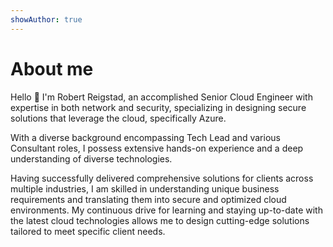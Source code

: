 ```yaml
---
showAuthor: true
---
```


<script src="https://cdn.lordicon.com/lordicon.js"></script>

# About me

Hello 👋 I'm Robert Reigstad, an accomplished Senior Cloud Engineer with expertise in both network and security, specializing in designing secure solutions that leverage the cloud, specifically Azure.

With a diverse background encompassing Tech Lead and various Consultant roles, I possess extensive hands-on experience and a deep understanding of diverse technologies.

Having successfully delivered comprehensive solutions for clients across multiple industries, I am skilled in understanding unique business requirements and translating them into secure and optimized cloud environments. My continuous drive for learning and staying up-to-date with the latest cloud technologies allows me to design cutting-edge solutions tailored to meet specific client needs.

<!-- # What I have worked with

<div class="flex flex-col justify-center items-center md:flex-row gap-4">
  <div class="flex flex-col items-center justify-center text-center w-1/2">
    <div class="flex flex-col">
      <div>
        <lord-icon
        src="https://cdn.lordicon.com/yedgackm.json"
        trigger="hover"
        stroke="light"
        style="width:150px;height:150px">
        </lord-icon>
        <h3 class="mt-0">Azure</h3>
      </div>
      <div>
        <p>Azure DevOps, CI/CD, Terraform, Bicep, CAF, WAF, Landing Zone</p>
      </div>
    </div>
  </div>
  <div class="flex flex-col items-center justify-center text-center borde w-1/2">  
    <div class="flex flex-col">
      <div>
        <lord-icon
        src="https://cdn.lordicon.com/lzlcrlfm.json"
        trigger="hover"
        stroke="light"
        colors="primary:#121331,secondary:#1663c7,tertiary:#f24c00"
        style="width:150px;height:150px">
        </lord-icon>
        <h3 class="mt-0">Network</h3>
      </div>
      <div>
        <p>Firewall, Segmentation, IPSEC, SSL-VPN, NGFW</p>
      </div>
    </div>
  </div>
  <div class="flex flex-col items-center justify-center text-center borde w-1/2">
    <div class="flex flex-col">
      <div>
        <lord-icon
        src="https://cdn.lordicon.com/frdcvrcu.json"
        trigger="hover"
        stroke="light"
        style="width:150px;height:150px">
        </lord-icon>
        <h3 class="mt-0">Security</h3>
      </div>
      <div>
        <p>IAM, Policy, Key Vault, Certificates, mTLS, MFA, Encryption</p>
      </div>
    </div>
  </div>
  <div class="flex flex-col items-center justify-center text-center borde w-1/2">
    <div class="flex flex-col">
      <div>
        <lord-icon
        src="https://cdn.lordicon.com/szoiozyr.json"
        trigger="hover"
        stroke="light"
        style="width:150px;height:150px">
        </lord-icon>
        <h3 class="mt-0">Other</h3>
      </div>
      <div>
        <p>Git, YAML, Fortinet, Go, HTML, CSS, Python, JavaScript, Vue, Nodejs</p>
      </div>
    </div>
  </div>
</div> -->
